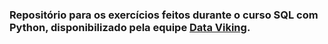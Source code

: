 ### Repositório para os exercícios feitos durante o curso SQL com Python, disponibilizado pela equipe [Data Viking](https://www.youtube.com/watch?v=gEBmqaa_IY8&list=PLLWTDkRZXQa88Opt03kzilhx_NGEYSfFt).
